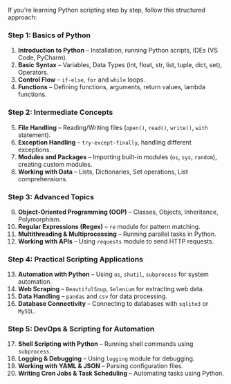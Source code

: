 If you're learning Python scripting step by step, follow this structured approach:

### **Step 1: Basics of Python**
1. **Introduction to Python** – Installation, running Python scripts, IDEs (VS Code, PyCharm).
2. **Basic Syntax** – Variables, Data Types (int, float, str, list, tuple, dict, set), Operators.
3. **Control Flow** – `if-else`, `for` and `while` loops.
4. **Functions** – Defining functions, arguments, return values, lambda functions.

### **Step 2: Intermediate Concepts**
5. **File Handling** – Reading/Writing files (`open()`, `read()`, `write()`, `with` statement).
6. **Exception Handling** – `try-except-finally`, handling different exceptions.
7. **Modules and Packages** – Importing built-in modules (`os`, `sys`, `random`), creating custom modules.
8. **Working with Data** – Lists, Dictionaries, Set operations, List comprehensions.

### **Step 3: Advanced Topics**
9. **Object-Oriented Programming (OOP)** – Classes, Objects, Inheritance, Polymorphism.
10. **Regular Expressions (Regex)** – `re` module for pattern matching.
11. **Multithreading & Multiprocessing** – Running parallel tasks in Python.
12. **Working with APIs** – Using `requests` module to send HTTP requests.

### **Step 4: Practical Scripting Applications**
13. **Automation with Python** – Using `os`, `shutil`, `subprocess` for system automation.
14. **Web Scraping** – `BeautifulSoup`, `Selenium` for extracting web data.
15. **Data Handling** – `pandas` and `csv` for data processing.
16. **Database Connectivity** – Connecting to databases with `sqlite3` or `MySQL`.

### **Step 5: DevOps & Scripting for Automation**
17. **Shell Scripting with Python** – Running shell commands using `subprocess`.
18. **Logging & Debugging** – Using `logging` module for debugging.
19. **Working with YAML & JSON** – Parsing configuration files.
20. **Writing Cron Jobs & Task Scheduling** – Automating tasks using Python.
